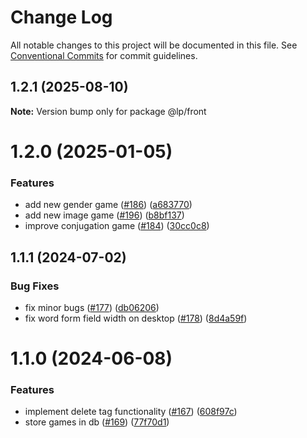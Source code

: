 # Change Log

All notable changes to this project will be documented in this file.
See [Conventional Commits](https://conventionalcommits.org) for commit guidelines.

## 1.2.1 (2025-08-10)

**Note:** Version bump only for package @lp/front

# 1.2.0 (2025-01-05)

### Features

- add new gender game ([#186](https://github.com/marusyaganza/lp-monorepo/issues/186)) ([a683770](https://github.com/marusyaganza/lp-monorepo/commit/a6837707b03293c1d7c3520aa4ec6444e26c0d89))
- add new image game ([#196](https://github.com/marusyaganza/lp-monorepo/issues/196)) ([b8bf137](https://github.com/marusyaganza/lp-monorepo/commit/b8bf137056005faf1d37471d0c71ba1ac3887023))
- improve conjugation game ([#184](https://github.com/marusyaganza/lp-monorepo/issues/184)) ([30cc0c8](https://github.com/marusyaganza/lp-monorepo/commit/30cc0c8d0adc3b2be3f57916f1b32a17154c7e3e))

## 1.1.1 (2024-07-02)

### Bug Fixes

- fix minor bugs ([#177](https://github.com/marusyaganza/lp-monorepo/issues/177)) ([db06206](https://github.com/marusyaganza/lp-monorepo/commit/db0620660b9672204613def0c00c6fef3b1d6817))
- fix word form field width on desktop ([#178](https://github.com/marusyaganza/lp-monorepo/issues/178)) ([8d4a59f](https://github.com/marusyaganza/lp-monorepo/commit/8d4a59f6db2f1a9a583b3670d433a157d7a5f2d8))

# 1.1.0 (2024-06-08)

### Features

- implement delete tag functionality ([#167](https://github.com/marusyaganza/lp-monorepo/issues/167)) ([608f97c](https://github.com/marusyaganza/lp-monorepo/commit/608f97cefbb60c9dd6f33d6d962fe5c4332068c1))
- store games in db ([#169](https://github.com/marusyaganza/lp-monorepo/issues/169)) ([77f70d1](https://github.com/marusyaganza/lp-monorepo/commit/77f70d1f5541010858461cffb1f1a34cd30a4bac))
